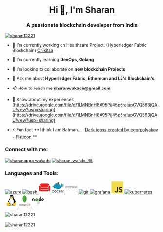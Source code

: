 <h1 align="center">Hi 👋, I'm Sharan</h1>
<h3 align="center">A passionate blockchain developer from India</h3>

<p align="left"> <a href="https://github.com/ryo-ma/github-profile-trophy"><img src="https://github-profile-trophy.vercel.app/?username=sharan12221" alt="sharan12221" /></a> </p>

- 🔭 I’m currently working on Healthcare Project. (Hyperledger Fabric Blockchain) [Chikitsa](https://www.chikitsa.io/)

- 🌱 I’m currently learning **DevOps, Golang**

- 👯 I’m looking to collaborate on **new blockchain Projects**

- 💬 Ask me about **Hyperledger Fabric, Ethereum and L2's Blockchain's**

- 📫 How to reach me **sharanwakade@gmail.com**

- 📄 Know about my experiences [https://drive.google.com/file/d/1LMNBnH8A95Pij45p5rajupGVQB63jQAU/view?usp=sharing](https://drive.google.com/file/d/1LMNBnH8A95Pij45p5rajupGVQB63jQAU/view?usp=sharing)

- ⚡ Fun fact **I think I am Batman..... <a href="https://www.flaticon.com/free-icons/dark" title="dark icons">Dark icons created by egorpolyakov - Flaticon</a> **

<h3 align="left">Connect with me:</h3>
<p align="left">
<a href="https://linkedin.com/in/sharanappa wakade" target="blank"><img align="center" src="https://raw.githubusercontent.com/rahuldkjain/github-profile-readme-generator/master/src/images/icons/Social/linked-in-alt.svg" alt="sharanappa wakade" height="30" width="40" /></a>
<a href="https://instagram.com/sharan_wakde_45" target="blank"><img align="center" src="https://raw.githubusercontent.com/rahuldkjain/github-profile-readme-generator/master/src/images/icons/Social/instagram.svg" alt="sharan_wakde_45" height="30" width="40" /></a>
</p>

<h3 align="left">Languages and Tools:</h3>
<p align="left"> <a href="https://azure.microsoft.com/en-in/" target="_blank" rel="noreferrer"> <img src="https://www.vectorlogo.zone/logos/microsoft_azure/microsoft_azure-icon.svg" alt="azure" width="40" height="40"/> </a> <a href="https://www.gnu.org/software/bash/" target="_blank" rel="noreferrer"> <img src="https://www.vectorlogo.zone/logos/gnu_bash/gnu_bash-icon.svg" alt="bash" width="40" height="40"/> </a> <a href="https://couchdb.apache.org/" target="_blank" rel="noreferrer"> <img src="https://raw.githubusercontent.com/devicons/devicon/0d6c64dbbf311879f7d563bfc3ccf559f9ed111c/icons/couchdb/couchdb-original.svg" alt="couchdb" width="40" height="40"/> </a> <a href="https://www.docker.com/" target="_blank" rel="noreferrer"> <img src="https://raw.githubusercontent.com/devicons/devicon/master/icons/docker/docker-original-wordmark.svg" alt="docker" width="40" height="40"/> </a> <a href="https://expressjs.com" target="_blank" rel="noreferrer"> <img src="https://raw.githubusercontent.com/devicons/devicon/master/icons/express/express-original-wordmark.svg" alt="express" width="40" height="40"/> </a> <a href="https://git-scm.com/" target="_blank" rel="noreferrer"> <img src="https://www.vectorlogo.zone/logos/git-scm/git-scm-icon.svg" alt="git" width="40" height="40"/> </a> <a href="https://grafana.com" target="_blank" rel="noreferrer"> <img src="https://www.vectorlogo.zone/logos/grafana/grafana-icon.svg" alt="grafana" width="40" height="40"/> </a> <a href="https://developer.mozilla.org/en-US/docs/Web/JavaScript" target="_blank" rel="noreferrer"> <img src="https://raw.githubusercontent.com/devicons/devicon/master/icons/javascript/javascript-original.svg" alt="javascript" width="40" height="40"/> </a> <a href="https://kubernetes.io" target="_blank" rel="noreferrer"> <img src="https://www.vectorlogo.zone/logos/kubernetes/kubernetes-icon.svg" alt="kubernetes" width="40" height="40"/> </a> <a href="https://www.linux.org/" target="_blank" rel="noreferrer"> <img src="https://raw.githubusercontent.com/devicons/devicon/master/icons/linux/linux-original.svg" alt="linux" width="40" height="40"/> </a> <a href="https://www.mongodb.com/" target="_blank" rel="noreferrer"> <img src="https://raw.githubusercontent.com/devicons/devicon/master/icons/mongodb/mongodb-original-wordmark.svg" alt="mongodb" width="40" height="40"/> </a> <a href="https://nodejs.org" target="_blank" rel="noreferrer"> <img src="https://raw.githubusercontent.com/devicons/devicon/master/icons/nodejs/nodejs-original-wordmark.svg" alt="nodejs" width="40" height="40"/> </a> </p>

<p><img align="center" src="https://github-readme-stats.vercel.app/api/top-langs?username=sharan12221&show_icons=true&locale=en&layout=compact" alt="sharan12221" /></p>

<p><img align="center" src="https://github-readme-streak-stats.herokuapp.com/?user=sharan12221&" alt="sharan12221" /></p>

